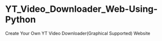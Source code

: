 # YT_Video_Downloader_Web-Using-Python
Create Your Own YT Video Downloader(Graphical Supported) Website
